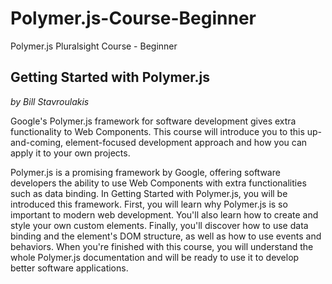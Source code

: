 # Polymer.js-Course-Beginner
Polymer.js Pluralsight Course - Beginner

## Getting Started with Polymer.js
*by Bill Stavroulakis*

Google's Polymer.js framework for software development gives extra functionality to Web Components. This course will introduce you to this up-and-coming, element-focused development approach and how you can apply it to your own projects.

Polymer.js is a promising framework by Google, offering software developers the ability to use Web Components with extra functionalities such as data binding. In Getting Started with Polymer.js, you will be introduced this framework. First, you will learn why Polymer.js is so important to modern web development. You'll also learn how to create and style your own custom elements. Finally, you'll discover how to use data binding and the element's DOM structure, as well as how to use events and behaviors. When you're finished with this course, you will understand the whole Polymer.js documentation and will be ready to use it to develop better software applications.
